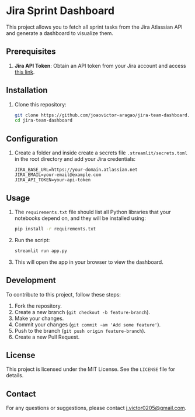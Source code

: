 # Jira Sprint Dashboard

This project allows you to fetch all sprint tasks from the Jira Atlassian API and generate a dashboard to visualize them.

## Prerequisites

1. **Jira API Token**: Obtain an API token from your Jira account and access [this link](https://id.atlassian.com/manage-profile/security/api-tokens).

## Installation

1. Clone this repository:
    ```sh
    git clone https://github.com/joaovictor-aragao/jira-team-dashboard.git
    cd jira-team-dashboard
    ```

## Configuration

1. Create a folder and inside create a secrets file `.streamlit/secrets.toml` in the root directory and add your Jira credentials:
    ```plaintext
    JIRA_BASE_URL=https://your-domain.atlassian.net
    JIRA_EMAIL=your-email@example.com
    JIRA_API_TOKEN=your-api-token
    ```

## Usage

1. The `requirements.txt` file should list all Python libraries that your notebooks depend on, and they will be installed using:
    ```sh
    pip install -r requirements.txt
    ```

2. Run the script:
    ```sh
    streamlit run app.py
    ```

2. This will open the app in your browser to view the dashboard.

## Development

To contribute to this project, follow these steps:

1. Fork the repository.
2. Create a new branch (`git checkout -b feature-branch`).
3. Make your changes.
4. Commit your changes (`git commit -am 'Add some feature'`).
5. Push to the branch (`git push origin feature-branch`).
6. Create a new Pull Request.

## License

This project is licensed under the MIT License. See the `LICENSE` file for details.

## Contact

For any questions or suggestions, please contact [j.victor0205@gmail.com](mailto:j.victor0205@gmail.com).